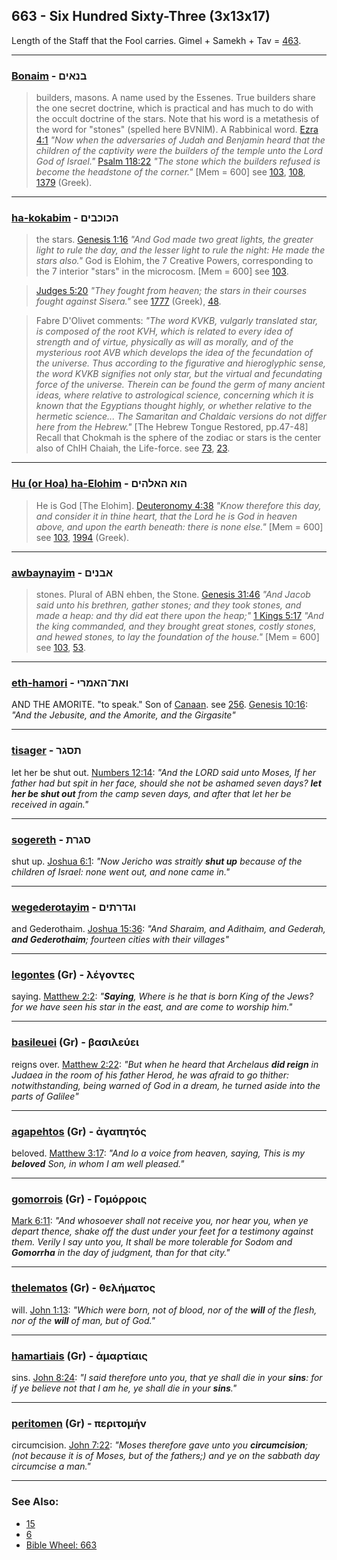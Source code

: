 ## 663 - Six Hundred Sixty-Three (3x13x17)
Length of the Staff that the Fool carries. Gimel + Samekh + Tav = [463](463).

---

### [Bonaim](/keys/BNAIMf) - בנאים
> builders, masons. A name used by the Essenes. True builders share the one secret doctrine, which is practical and has much to do with the occult doctrine of the stars. Note that his word is a metathesis of the word for "stones" (spelled here BVNIM). A Rabbinical word. [Ezra 4:1](http://biblehub.com/ezra/4-1.htm) *"Now when the adversaries of Judah and Benjamin heard that the children of the captivity were the builders of the temple unto the Lord God of Israel."* [Psalm 118:22](http://biblehub.com/psalms/118-22.htm) *"The stone which the builders refused is become the headstone of the corner."* [Mem = 600] see [103](103), [108](108), [1379](1379) (Greek).

---

### [ha-kokabim](/keys/HKVKBIMf) - הכוכבים
> the stars. [Genesis 1:16](http://biblehub.com/genesis/1-16.htm) *"And God made two great lights, the greater light to rule the day, and the lesser light to rule the night: He made the stars also."* God is Elohim, the 7 Creative Powers, corresponding to the 7 interior "stars" in the microcosm. [Mem = 600] see [103](103).

> [Judges 5:20](http://biblehub.com/judges/5-20.htm) *"They fought from heaven; the stars in their courses fought against Sisera."* see [1777](1777) (Greek), [48](48).

> Fabre D'Olivet comments: *"The word KVKB, vulgarly translated star, is composed of the root KVH, which is related to every idea of strength and of virtue, physically as will as morally, and of the mysterious root AVB which develops the idea of the fecundation of the universe. Thus according to the figurative and hieroglyphic sense, the word KVKB signifies not only star, but the virtual and fecundating force of the universe. Therein can be found the germ of many ancient ideas, where relative to astrological science, concerning which it is known that the Egyptians thought highly, or whether relative to the hermetic science... The Samaritan and Chaldaic versions do not differ here from the Hebrew."* [The Hebrew Tongue Restored, pp.47-48] Recall that Chokmah is the sphere of the zodiac or stars is the center also of ChIH Chaiah, the Life-force. see [73](73), [23](23).

---

### [Hu (or Hoa) ha-Elohim](/keys/HVA.HALHIMf) - הוא האלהים
> He is God [The Elohim]. [Deuteronomy 4:38](http://biblehub.com/deuteronomy/4-38.htm) *"Know therefore this day, and consider it in thine heart, that the Lord he is God in heaven above, and upon the earth beneath: there is none else."* [Mem = 600] see [103](103), [1994](1994) (Greek).

---

### [awbaynayim](/keys/ABNIMf) - אבנים
> stones. Plural of ABN ehben, the Stone. [Genesis 31:46](http://biblehub.com/genesis/31-46.htm) *"And Jacob said unto his brethren, gather stones; and they took stones, and made a heap: and thy did eat there upon the heap;"* [1 Kings 5:17](http://biblehub.com/1_kings/5-17.htm) *"And the king commanded, and they brought great stones, costly stones, and hewed stones, to lay the foundation of the house."* [Mem = 600] see [103](103), [53](53).

---

### [eth-hamori](/keys/ATh-HAMRI) - ואת־האמרי
AND THE AMORITE. "to speak." Son of [Canaan](/keys/QNON). see [256](256). [Genesis 10:16](https://biblehub.com/genesis/10-16.htm): *"And the Jebusite, and the Amorite, and the Girgasite"*

---

### [tisager](/keys/ThSGR) - תסגר
let her be shut out. [Numbers 12:14](https://biblehub.com/numbers/12-14.htm): *"And the LORD said unto Moses, If her father had but spit in her face, should she not be ashamed seven days? **let her be shut out** from the camp seven days, and after that let her be received in again."*

---

### [sogereth](/keys/SGRTh) - סגרת
shut up. [Joshua 6:1](https://biblehub.com/joshua/6-1.htm): *"Now Jericho was straitly **shut up** because of the children of Israel: none went out, and none came in."*

---

### [wegederotayim](/keys/VGDRThIM) - וגדרתים
and Gederothaim. [Joshua 15:36](https://biblehub.com/joshua/15-36.htm): *"And Sharaim, and Adithaim, and Gederah, **and Gederothaim**; fourteen cities with their villages"*

---

### [legontes](/greek?word=legontes) (Gr) - λέγοντες
saying. [Matthew 2:2](https://biblehub.com/matthew/2-2.htm): *"**Saying**, Where is he that is born King of the Jews? for we have seen his star in the east, and are come to worship him."*

---

### [basileuei](/greek?word=basileuei) (Gr) - βασιλεύει
reigns over. [Matthew 2:22](https://biblehub.com/matthew/2-22.htm): *"But when he heard that Archelaus **did reign** in Judaea in the room of his father Herod, he was afraid to go thither: notwithstanding, being warned of God in a dream, he turned aside into the parts of Galilee"*

---

### [agapehtos](/greek?word=agaphtos) (Gr) - ἀγαπητός
beloved. [Matthew 3:17](https://biblehub.com/matthew/3-17.htm): *"And lo a voice from heaven, saying, This is my **beloved** Son, in whom I am well pleased."*

---

### [gomorrois](/greek?word=gomorrois) (Gr) - Γομόρροις
[Mark 6:11](https://biblehub.com/mark/6-11.htm): *"And whosoever shall not receive you, nor hear you, when ye depart thence, shake off the dust under your feet for a testimony against them. Verily I say unto you, It shall be more tolerable for Sodom and **Gomorrha** in the day of judgment, than for that city."*

---

### [thelematos](/greek?word=thelhmatos) (Gr) - θελήματος
will. [John 1:13](https://biblehub.com/john/1-13.htm): *"Which were born, not of blood, nor of the **will** of the flesh, nor of the **will** of man, but of God."*

---

### [hamartiais](/greek?word=amartiais) (Gr) - ἁμαρτίαις
sins. [John 8:24](https://biblehub.com/john/8-24.htm): *"I said therefore unto you, that ye shall die in your **sins**: for if ye believe not that I am he, ye shall die in your **sins**."*

---

### [peritomen](/greek?word=peritomhn) (Gr) - περιτομήν
circumcision. [John 7:22](https://biblehub.com/john/7-22.htm): *"Moses therefore gave unto you **circumcision**; (not because it is of Moses, but of the fathers;) and ye on the sabbath day circumcise a man."*

---

### See Also:

- [15](15)
- [6](6)
- [Bible Wheel: 663](https://www.biblewheel.com//GR/GR_Database.php?SearchBy_Gematria=663)
